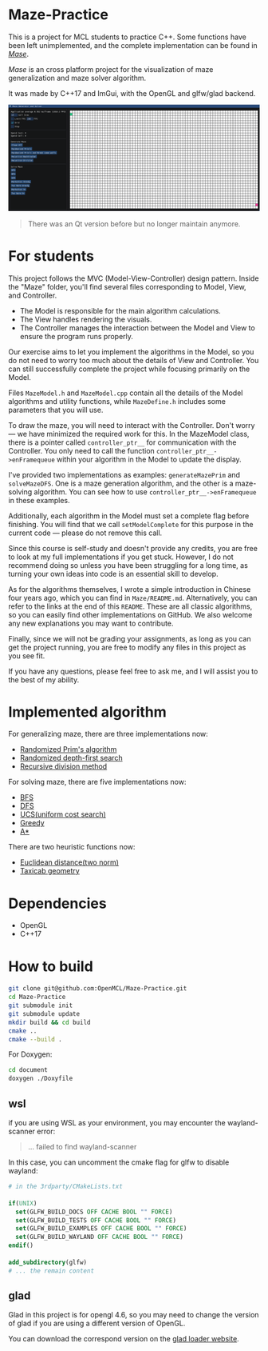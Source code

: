# Maze-Practice

This is a project for MCL students to practice C++. Some functions have been left unimplemented, and the complete implementation can be found in *[Mase](https://github.com/Mes0903/Mase)*.

*Mase* is an cross platform project for the visualization of maze generalization and maze solver algorithm.

It was made by C++17 and ImGui, with the OpenGL and glfw/glad backend.

![](document/mase.gif)

> There was an Qt version before but no longer maintain anymore.

# For students

This project follows the MVC (Model-View-Controller) design pattern. Inside the "Maze" folder, you'll find several files corresponding to Model, View, and Controller.

- The Model is responsible for the main algorithm calculations.
- The View handles rendering the visuals.
- The Controller manages the interaction between the Model and View to ensure the program runs properly.

Our exercise aims to let you implement the algorithms in the Model, so you do not need to worry too much about the details of View and Controller. You can still successfully complete the project while focusing primarily on the Model.

Files `MazeModel.h` and `MazeModel.cpp` contain all the details of the Model algorithms and utility functions, while `MazeDefine.h` includes some parameters that you will use.

To draw the maze, you will need to interact with the Controller. Don't worry — we have minimized the required work for this. In the MazeModel class, there is a pointer called `controller_ptr__` for communication with the Controller. You only need to call the function `controller_ptr__->enFramequeue` within your algorithm in the Model to update the display.

I've provided two implementations as examples: `generateMazePrim` and `solveMazeDFS`. One is a maze generation algorithm, and the other is a maze-solving algorithm. You can see how to use `controller_ptr__->enFramequeue` in these examples.

Additionally, each algorithm in the Model must set a complete flag before finishing. You will find that we call `setModelComplete` for this purpose in the current code — please do not remove this call.

Since this course is self-study and doesn't provide any credits, you are free to look at my full implementations if you get stuck. However, I do not recommend doing so unless you have been struggling for a long time, as turning your own ideas into code is an essential skill to develop.

As for the algorithms themselves, I wrote a simple introduction in Chinese four years ago, which you can find in `Maze/README.md`. Alternatively, you can refer to the links at the end of this `README`. These are all classic algorithms, so you can easily find other implementations on GitHub. We also welcome any new explanations you may want to contribute.

Finally, since we will not be grading your assignments, as long as you can get the project running, you are free to modify any files in this project as you see fit.

If you have any questions, please feel free to ask me, and I will assist you to the best of my ability.

# Implemented algorithm

For generalizing maze, there are three implementations now:

- [Randomized Prim's algorithm](https://en.wikipedia.org/wiki/Maze_generation_algorithm#Iterative_randomized_Prim's_algorithm_(without_stack,_without_sets))
- [Randomized depth-first search](https://en.wikipedia.org/wiki/Maze_generation_algorithm#Randomized_depth-first_search)
- [Recursive division method](https://en.wikipedia.org/wiki/Maze_generation_algorithm#Recursive_division_method)

For solving maze, there are five implementations now:

- [BFS](https://en.wikipedia.org/wiki/Breadth-first_search)
- [DFS](https://en.wikipedia.org/wiki/Depth-first_search)
- [UCS(uniform cost search)](https://en.wikipedia.org/wiki/Dijkstra%27s_algorithm#Practical_optimizations_and_infinite_graphs)
- [Greedy](https://en.wikipedia.org/wiki/Greedy_algorithm)
- [A\*](https://en.wikipedia.org/wiki/A*_search_algorithm)

There are two heuristic functions now:

- [Euclidean distance(two norm)](https://en.wikipedia.org/wiki/Euclidean_distance)
- [Taxicab geometry](https://en.wikipedia.org/wiki/Taxicab_geometry)

# Dependencies

- OpenGL
- C++17

# How to build

```bash
git clone git@github.com:OpenMCL/Maze-Practice.git
cd Maze-Practice
git submodule init
git submodule update
mkdir build && cd build
cmake ..
cmake --build .
```

For Doxygen:

```bash
cd document
doxygen ./Doxyfile
```

## wsl

if you are using WSL as your environment, you may encounter the wayland-scanner error:

> ... failed to find wayland-scanner

In this case, you can uncomment the cmake flag for glfw to disable wayland:

```cmake
# in the 3rdparty/CMakeLists.txt

if(UNIX)
  set(GLFW_BUILD_DOCS OFF CACHE BOOL "" FORCE)
  set(GLFW_BUILD_TESTS OFF CACHE BOOL "" FORCE)
  set(GLFW_BUILD_EXAMPLES OFF CACHE BOOL "" FORCE)
  set(GLFW_BUILD_WAYLAND OFF CACHE BOOL "" FORCE)
endif()

add_subdirectory(glfw)
# ... the remain content
```

## glad

Glad in this project is for opengl 4.6, so you may need to change the version of glad if you are using a different version of OpenGL.

You can download the correspond version on the [glad loader website](https://glad.dav1d.de/).